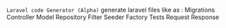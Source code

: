 `Laravel code Generator (Alpha)`
generate laravel files
like as :
Migrations
Controller
Model
Repository
Filter
Seeder
Factory
Tests
Request
Response

